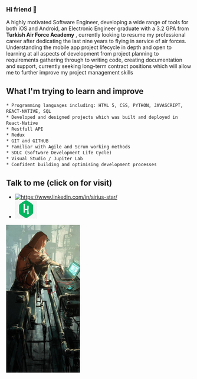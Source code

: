 ### Hi friend 👋

 A highly motivated Software Engineer, developing a wide range of tools for both iOS and Android, an Electronic Engineer graduate with a 3.2 GPA from __Turkish Air Force Academy__ , currently looking to resume my professional career after dedicating the last nine years to flying in service of air forces. Understanding the mobile app project lifecycle in depth and open to learning at all aspects of development from project planning to requirements gathering through to writing code, creating documentation and support, currently seeking long-term contract positions which will allow me to further improve my project management skills

## What I'm trying to learn and improve
 	* Programming languages including: HTML 5, CSS, PYTHON, JAVASCRIPT, REACT-NATIVE, SQL
 	* Developed and designed projects which was built and deployed in React-Native
    * Restfull API
 	* Redux
 	* GIT and GITHUB 
 	* Familiar with Agile and Scrum working methods
 	* SDLC (Software Development Life Cycle)
 	* Visual Studio / Jupiter Lab
 	* Confident building and optimising development processes

<div>
    <h2>Talk to me <span>(click on for visit)</span></h2> 
    <ul>
        <li>
            <a href="https://www.linkedin.com/in/sirius-star" target="_blank">
            <img src="https://img.shields.io/badge/%20-linkedin-0072b1" alt="https://www.linkedin.com/in/sirius-star/" width="60px">
            </a>  
        </li>
        <li>
            <a href="https://www.hackerrank.com/Sirius_Star" target="_blank">
            <img src="hackerrank.jpg" width="60px" height="50px"> 
            </a>
        </li>
    </ul>  
</div>

<img src="Wv6FAwWy.jpg" height="400px" ALIGN="right,left"/> 


